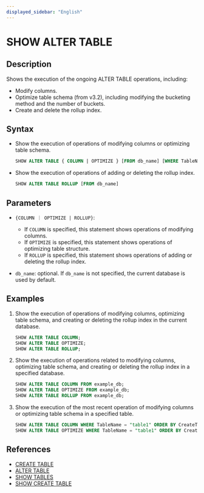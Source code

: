 ```yaml
---
displayed_sidebar: "English"
---
```


# SHOW ALTER TABLE

## Description

Shows the execution of the ongoing ALTER TABLE operations, including:

- Modify columns.
- Optimize table schema (from v3.2), including modifying the bucketing method and the number of buckets.
- Create and delete the rollup index.

## Syntax

- Show the execution of operations of modifying columns or optimizing table schema.

    ```sql
    SHOW ALTER TABLE { COLUMN | OPTIMIZE } [FROM db_name] [WHERE TableName|CreateTime|FinishTime|State] [ORDER BY] [LIMIT]
    ```

- Show the execution of operations of adding or deleting the rollup index.

    ```sql
    SHOW ALTER TABLE ROLLUP [FROM db_name]
    ```

## Parameters

- `{COLUMN ｜ OPTIMIZE | ROLLUP}`:

  - If `COLUMN` is specified, this statement shows operations of modifying columns.
  - If `OPTIMIZE` is specified, this statement shows operations of optimizing table structure.
  - If `ROLLUP` is specified, this statement shows operations of adding or deleting the rollup index.

- `db_name`: optional. If `db_name` is not specified, the current database is used by default.

## Examples

1. Show the execution of operations of modifying columns, optimizing table schema, and creating or deleting the rollup index in the current database.

    ```sql
    SHOW ALTER TABLE COLUMN;
    SHOW ALTER TABLE OPTIMIZE;
    SHOW ALTER TABLE ROLLUP;
    ```

2. Show the execution of operations related to modifying columns, optimizing table schema, and creating or deleting the rollup index in a specified database.

    ```sql
    SHOW ALTER TABLE COLUMN FROM example_db;
    SHOW ALTER TABLE OPTIMIZE FROM example_db;
    SHOW ALTER TABLE ROLLUP FROM example_db;
    ```

3. Show the execution of the most recent operation of modifying columns or optimizing table schema in a specified table.

    ```sql
    SHOW ALTER TABLE COLUMN WHERE TableName = "table1" ORDER BY CreateTime DESC LIMIT 1;
    SHOW ALTER TABLE OPTIMIZE WHERE TableName = "table1" ORDER BY CreateTime DESC LIMIT 1; 
    ```

## References

- [CREATE TABLE](CREATE_TABLE.md)
- [ALTER TABLE](ALTER_TABLE.md)
- [SHOW TABLES](SHOW_TABLES.md)
- [SHOW CREATE TABLE](SHOW_CREATE_TABLE.md)
